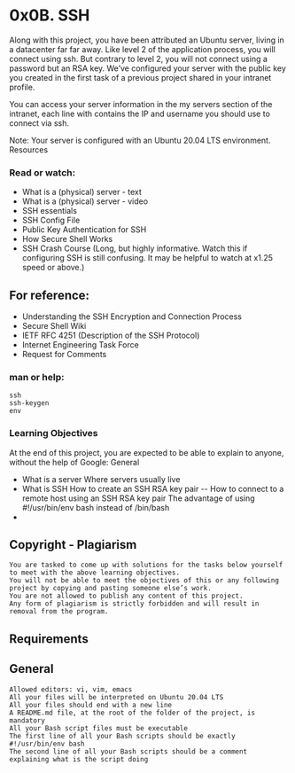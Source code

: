 # 0x0B. SSH 

Along with this project, you have been attributed an Ubuntu server, living in a datacenter far far away. Like level 2 of the application process, you will connect using ssh. But contrary to level 2, you will not connect using a password but an RSA key. We’ve configured your server with the public key you created in the first task of a previous project shared in your intranet profile.

You can access your server information in the my servers section of the intranet, each line with contains the IP and username you should use to connect via ssh.

Note: Your server is configured with an Ubuntu 20.04 LTS environment.
Resources

### Read or watch:

   - What is a (physical) server - text
   - What is a (physical) server - video
   - SSH essentials
   - SSH Config File
   - Public Key Authentication for SSH
   - How Secure Shell Works
   - SSH Crash Course (Long, but highly informative. Watch this if configuring SSH is still confusing. It may be helpful to watch at x1.25 speed or above.)

## For reference:

  - Understanding the SSH Encryption and Connection Process
  - Secure Shell Wiki
  -  IETF RFC 4251 (Description of the SSH Protocol)
  - Internet Engineering Task Force
  - Request for Comments

### man or help:

    ssh
    ssh-keygen
    env

### Learning Objectives

At the end of this project, you are expected to be able to explain to anyone, without the help of Google:
General

   - What is a server
    Where servers usually live
   -  What is SSH
    How to create an SSH RSA key pair
   -- How to connect to a remote host using an SSH RSA key pair
    The advantage of using #!/usr/bin/env bash instead of /bin/bash
-
## Copyright - Plagiarism

    You are tasked to come up with solutions for the tasks below yourself to meet with the above learning objectives.
    You will not be able to meet the objectives of this or any following project by copying and pasting someone else’s work.
    You are not allowed to publish any content of this project.
    Any form of plagiarism is strictly forbidden and will result in removal from the program.

## Requirements
## General

    Allowed editors: vi, vim, emacs
    All your files will be interpreted on Ubuntu 20.04 LTS
    All your files should end with a new line
    A README.md file, at the root of the folder of the project, is mandatory
    All your Bash script files must be executable
    The first line of all your Bash scripts should be exactly #!/usr/bin/env bash
    The second line of all your Bash scripts should be a comment explaining what is the script doing